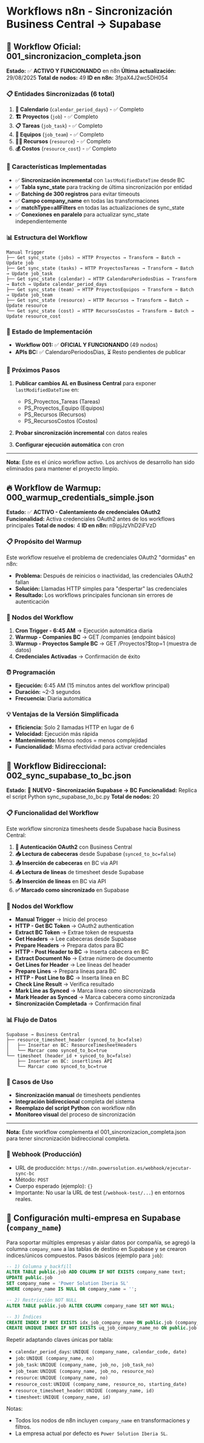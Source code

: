 # Workflows n8n - Sincronización Business Central → Supabase

## 🎯 Workflow Oficial: 001_sincronizacion_completa.json

**Estado:** ✅ **ACTIVO Y FUNCIONANDO** en n8n
**Última actualización:** 29/08/2025
**Total de nodos:** 49
**ID en n8n:** 3fpaX4J2wc5DH054

### 📋 Entidades Sincronizadas (6 total)

1. **📅 Calendario** (`calendar_period_days`) - ✅ Completo
2. **🏗️ Proyectos** (`job`) - ✅ Completo
3. **📋 Tareas** (`job_task`) - ✅ Completo
4. **👥 Equipos** (`job_team`) - ✅ Completo
5. **👨‍💼 Recursos** (`resource`) - ✅ Completo
6. **💰 Costos** (`resource_cost`) - ✅ Completo

### 🔧 Características Implementadas

- ✅ **Sincronización incremental** con `lastModifiedDateTime` desde BC
- ✅ **Tabla sync_state** para tracking de última sincronización por entidad
- ✅ **Batching de 300 registros** para evitar timeouts
- ✅ **Campo company_name** en todas las transformaciones
- ✅ **matchType=allFilters** en todas las actualizaciones de sync_state
- ✅ **Conexiones en paralelo** para actualizar sync_state independientemente

### 📊 Estructura del Workflow

```
Manual Trigger
├── Get sync_state (jobs) → HTTP Proyectos → Transform → Batch → Update job
├── Get sync_state (tasks) → HTTP ProyectosTareas → Transform → Batch → Update job_task
├── Get sync_state (calendar) → HTTP CalendaroPeriodosDias → Transform → Batch → Update calendar_period_days
├── Get sync_state (team) → HTTP ProyectosEquipos → Transform → Batch → Update job_team
├── Get sync_state (resource) → HTTP Recursos → Transform → Batch → Update resource
└── Get sync_state (cost) → HTTP RecursosCostos → Transform → Batch → Update resource_cost
```

### 🚀 Estado de Implementación

- **Workflow 001:** ✅ **OFICIAL Y FUNCIONANDO** (49 nodos)
- **APIs BC:** ✅ CalendaroPeriodosDias, ⏳ Resto pendientes de publicar

### 📝 Próximos Pasos

1. **Publicar cambios AL en Business Central** para exponer `lastModifiedDateTime` en:
   - PS_Proyectos_Tareas (Tareas)
   - PS_Proyectos_Equipo (Equipos)
   - PS_Recursos (Recursos)
   - PS_RecursosCostos (Costos)

2. **Probar sincronización incremental** con datos reales

3. **Configurar ejecución automática** con cron

---

**Nota:** Este es el único workflow activo. Los archivos de desarrollo han sido eliminados para mantener el proyecto limpio.

## 🔥 Workflow de Warmup: 000_warmup_credentials_simple.json

**Estado:** ✅ **ACTIVO - Calentamiento de credenciales OAuth2**
**Funcionalidad:** Activa credenciales OAuth2 antes de los workflows principales
**Total de nodos:** 4
**ID en n8n:** n9ipjJzVhD2iFVzD

### 📋 Propósito del Warmup

Este workflow resuelve el problema de credenciales OAuth2 "dormidas" en n8n:

- **Problema:** Después de reinicios o inactividad, las credenciales OAuth2 fallan
- **Solución:** Llamadas HTTP simples para "despertar" las credenciales
- **Resultado:** Los workflows principales funcionan sin errores de autenticación

### 🔧 Nodos del Workflow

1. **Cron Trigger - 6:45 AM** → Ejecución automática diaria
2. **Warmup - Companies BC** → GET /companies (endpoint básico)
3. **Warmup - Proyectos Sample BC** → GET /Proyectos?$top=1 (muestra de datos)
4. **Credenciales Activadas** → Confirmación de éxito

### ⏰ Programación

- **Ejecución:** 6:45 AM (15 minutos antes del workflow principal)
- **Duración:** ~2-3 segundos
- **Frecuencia:** Diaria automática

### 💡 Ventajas de la Versión Simplificada

- **Eficiencia:** Solo 2 llamadas HTTP en lugar de 6
- **Velocidad:** Ejecución más rápida
- **Mantenimiento:** Menos nodos = menos complejidad
- **Funcionalidad:** Misma efectividad para activar credenciales

## 🔄 Workflow Bidireccional: 002_sync_supabase_to_bc.json

**Estado:** 🔄 **NUEVO - Sincronización Supabase → BC**
**Funcionalidad:** Replica el script Python sync_supabase_to_bc.py
**Total de nodos:** 20

### 📋 Funcionalidad del Workflow

Este workflow sincroniza timesheets desde Supabase hacia Business Central:

1. **🔐 Autenticación OAuth2** con Business Central
2. **📥 Lectura de cabeceras** desde Supabase (`synced_to_bc=false`)
3. **📤 Inserción de cabeceras** en BC via API
4. **📥 Lectura de líneas** de timesheet desde Supabase
5. **📤 Inserción de líneas** en BC via API
6. **✅ Marcado como sincronizado** en Supabase

### 🔧 Nodos del Workflow

- **Manual Trigger** → Inicio del proceso
- **HTTP - Get BC Token** → OAuth2 authentication
- **Extract BC Token** → Extrae token de respuesta
- **Get Headers** → Lee cabeceras desde Supabase
- **Prepare Headers** → Prepara datos para BC
- **HTTP - Post Header to BC** → Inserta cabecera en BC
- **Extract Document No** → Extrae número de documento
- **Get Lines for Header** → Lee líneas del header
- **Prepare Lines** → Prepara líneas para BC
- **HTTP - Post Line to BC** → Inserta línea en BC
- **Check Line Result** → Verifica resultado
- **Mark Line as Synced** → Marca línea como sincronizada
- **Mark Header as Synced** → Marca cabecera como sincronizada
- **Sincronización Completada** → Confirmación final

### 📊 Flujo de Datos

```
Supabase → Business Central
├── resource_timesheet_header (synced_to_bc=false)
│   ├── Insertar en BC: ResourceTimesheetHeaders
│   └── Marcar como synced_to_bc=true
└── timesheet (header_id + synced_to_bc=false)
    ├── Insertar en BC: insertlines API
    └── Marcar como synced_to_bc=true
```

### 🎯 Casos de Uso

- **Sincronización manual** de timesheets pendientes
- **Integración bidireccional** completa del sistema
- **Reemplazo del script Python** con workflow n8n
- **Monitoreo visual** del proceso de sincronización

---

**Nota:** Este workflow complementa el 001_sincronizacion_completa.json para tener sincronización bidireccional completa.

### 🔗 Webhook (Producción)

- URL de producción: `https://n8n.powersolution.es/webhook/ejecutar-sync-bc`
- Método: `POST`
- Cuerpo esperado (ejemplo): `{}`
- Importante: No usar la URL de test (`/webhook-test/...`) en entornos reales.

## 🏢 Configuración multi-empresa en Supabase (`company_name`)

Para soportar múltiples empresas y aislar datos por compañía, se agregó la columna `company_name` a las tablas de destino en Supabase y se crearon índices/únicos compuestos. Pasos básicos (ejemplo para `job`):

```sql
-- 1) Columna y backfill
ALTER TABLE public.job ADD COLUMN IF NOT EXISTS company_name text;
UPDATE public.job
SET company_name = 'Power Solution Iberia SL'
WHERE company_name IS NULL OR company_name = '';

-- 2) Restricción NOT NULL
ALTER TABLE public.job ALTER COLUMN company_name SET NOT NULL;

-- 3) Índices
CREATE INDEX IF NOT EXISTS idx_job_company_name ON public.job (company_name);
CREATE UNIQUE INDEX IF NOT EXISTS uq_job_company_name_no ON public.job (company_name, no);
```

Repetir adaptando claves únicas por tabla:

- `calendar_period_days`: `UNIQUE (company_name, calendar_code, date)`
- `job`: `UNIQUE (company_name, no)`
- `job_task`: `UNIQUE (company_name, job_no, job_task_no)`
- `job_team`: `UNIQUE (company_name, job_no, resource_no)`
- `resource`: `UNIQUE (company_name, no)`
- `resource_cost`: `UNIQUE (company_name, resource_no, starting_date)`
- `resource_timesheet_header`: `UNIQUE (company_name, id)`
- `timesheet`: `UNIQUE (company_name, id)`

Notas:

- Todos los nodos de n8n incluyen `company_name` en transformaciones y filtros.
- La empresa actual por defecto es `Power Solution Iberia SL`.
